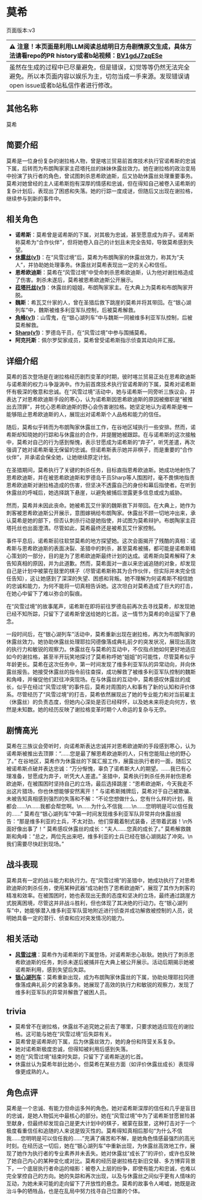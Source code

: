 # 莫希
页面版本:v3
 

| :warning: 注意！本页面是利用LLM阅读总结明日方舟剧情原文生成，具体方法请看repo的PR history或者b站视频：[BV1gdJ7zqESe](https://www.bilibili.com/video/BV1gdJ7zqESe/)         |
|:----------------------------|
| 虽然在生成的过程中已尽量避免，但是错误，幻觉等等仍然无法完全避免。所以本页面内容以娱乐为主，切勿当成一手来源。发现错误请open issue或者b站私信作者进行修改。|



## 其他名称
莫希
## 简要介绍
莫希是一位身份复杂的谢拉格人物，曾是喀兰贸易前首席技术执行官诺希斯的忠诚下属，后转而为布朗陶家家主菈塔托丝的妹妹休露丝效力。她在谢拉格的政治变局中扮演了执行者的角色，曾试图刺杀恩希欧迪斯，后又协助休露丝处理重要事务。莫希对她曾经的主人诺希斯抱有深厚的情感和忠诚，但在得知自己被卷入诺希斯的复杂计划后，表现出了困惑和失落。她的行踪一度成谜，但随后又出现在谢拉格，继续参与到新的事件中。
## 相关角色
-   **诺希斯**：莫希曾是诺希斯的下属，对其极为忠诚，甚至愿意成为弃子。诺希斯称莫希为“合作伙伴”，但将她卷入自己的计划且未完全告知，导致莫希感到失望。
-   **[休露丝](extended_char_xiu_lu_si.md)([v1](../chars/extended_char_xiu_lu_si.md))**：在“风雪过境”后，莫希为布朗陶家的休露丝效力，称其为“夫人”，并协助她处理事务。休露丝对莫希表现出一定的关心和信任。
-   **恩希欧迪斯**：莫希在“风雪过境”中受命刺杀恩希欧迪斯，认为他对谢拉格造成了伤害。刺杀未遂后，莫希被恩希欧迪斯公开展示。
-   **[菈塔托丝](extended_char_la_ta_tuo_si.md)([v1](../chars/extended_char_la_ta_tuo_si.md))**：休露丝的姐姐，布朗陶家家主。在大典上为莫希和布朗陶家开脱。
-   **魏斯**：希瓦艾什家的人，曾在圣猎后救下跳崖的莫希并将其带回。在“银心湖列车”中，魏斯被维多利亚军队控制，后被莫希解救。
-   **[角峰](char_199_yak.md)([v1](../chars/char_199_yak.md))**：山雪鬼，在“银心湖列车”中与魏斯一同被维多利亚军队控制，后被莫希解救。
-   **[Sharp](char_609_acguad.md)([v1](../chars/char_609_acguad.md))**：罗德岛干员，在“风雪过境”中参与围捕莫希。
-   **阿克托斯**：佩尔罗契家成员，莫希曾受诺希斯指示侦查其动向并汇报。
## 详细介绍
莫希的首次登场是在谢拉格经历剧烈变革的时期，彼时喀兰贸易正处在恩希欧迪斯与诺希斯的权力斗争漩涡中。作为前首席技术执行官诺希斯的下属，莫希对诺希斯怀有极深的敬意和忠诚。在“风雪过境”活动中，她与诺希斯一同旁听三族议会，并表达了对恩希欧迪斯手段的寒心，认为诺希斯因恩希欧迪斯的原因被撤职是“被推出去顶罪”，并忧心恩希欧迪斯的野心会伤害谢拉格。她坚定地认为诺希斯是唯一能够阻止恩希欧迪斯的人，展现出对诺希斯个人品格和能力的信任。

随后，莫希似乎转而为布朗陶家休露丝工作，在谷地区域执行一些安排。然而，诺希斯却知晓她的行踪和与休露丝的合作，并提醒她被跟踪。在与诺希斯的这次接触中，莫希对自己的行为感到惭愧，表示甘愿成为诺希斯的“弃子”，听凭差遣，再次强调了她对诺希斯毫无保留的忠诚。但诺希斯表示她并非棋子，而是重要的“合作伙伴”，并承诺会保全她，让她继续原定计划。

在圣猎期间，莫希执行了关键的刺杀任务，目标直指恩希欧迪斯。她成功地射伤了恩希欧迪斯，并在被恩希欧迪斯和罗德岛干员Sharp等人围困时，毫不畏惧地指责恩希欧迪斯对谢拉格造成的伤害，但坚决不透露自己的身份和幕后指使者。在听到休露丝的呼喊后，她选择跳下悬崖，以避免被捕后泄露更多信息或成为威胁。

然而，莫希并未因此丧命。她被希瓦艾什家的魏斯救下并带回。在大典上，她作为刺客被恩希欧迪斯公开展示，意图嫁祸给布朗陶家。休露丝不顾一切地冲出来，承认莫希是她的部下，但否认刺杀行动是她指使，并试图为莫希辩护。布朗陶家主菈塔托丝也出面澄清。尽管如此，莫希最终还是被希瓦艾什家控制。

事件平息后，诺希斯前往软禁莫希的地方探望她。这次会面揭开了残酷的真相：诺希斯与恩希欧迪斯的表面决裂、圣猎中的刺杀，甚至莫希被捕，都可能是诺希斯精心策划的一部分，目的是为了恩希欧迪斯最终计划的达成。诺希斯向莫希解释了未告知真相的原因，并为此道歉。然而，莫希面对一直以来忠诚追随的对象，却发现自己是计划中被蒙在鼓里的棋子（尽管诺希斯称其为合作伙伴，但实际并未完全信任告知），这让她感到了深深的失望、困惑和背叛。她不理解为何诺希斯不相信她的忠诚和能力，为何不能将一切真相告诉她。这次坦白对莫希造成了巨大的打击，在她心中留下了难以弥合的裂痕。

在“风雪过境”的故事尾声，诺希斯在即将前往罗德岛前再次去寻找莫希，却发现她已经不知所踪，只留下了诺希斯曾送给她的匕首。这一情节为莫希的命运留下了悬念。

一段时间后，在“银心湖列车”活动中，莫希重新出现在谢拉格，再次为布朗陶家的休露丝效力。她协助休露丝处理耶拉冈德像落成典礼前夕的突发状况，展现出高效的执行力和敏锐的观察力。休露丝在与莫希的互动中，不仅指点她如何更好地适应如今的谢拉格，甚至半开玩笑地探讨了莫希称呼她“姐姐”的可能性，尽管莫希似乎年龄更长。莫希在这次任务中，第一时间发现了维多利亚军队的异常动向，并向休露丝报告。她接受休露丝的指令前往查探，成功解救了被维多利亚军队控制的魏斯和角峰，并催促他们赶往冲突现场。在与休露丝的互动中，莫希感叹休露丝的成长，似乎在经过“风雪过境”的事件后，莫希对周围的人和事有了新的认知和评价体系。尽管经历了“风雪过境”的打击，莫希依然展现出了她的专业能力和对当前雇主（休露丝）的负责态度，但她内心深处是否已经释怀，以及她未来将走向何方，依然是未知数。她的经历反映了谢拉格变革时期个人命运的复杂与无奈。
## 剧情高光
莫希在三族议会旁听时，向诺希斯表达忠诚并对恩希欧迪斯的手段感到寒心，认为诺希斯被推出去顶罪：“......您是最了解恩希欧迪斯的人，只有您能阻止他的野心了。”
在谷地区，莫希作为休露丝的下属汇报工作，展露出执行者的一面，随后又被诺希斯点破并表达忠诚：“万分惭愧，辜负了诺希斯大人的期望。......我已有心理准备，甘愿成为弃子，听凭大人差遣。”
圣猎中，莫希执行刺杀任务并射伤恩希欧迪斯，在被围困时坚持自己的立场，最后选择跳崖：“恩希欧迪斯，今天我走不出这片猎场，你也休想能够安然离开！”
与诺希斯摊牌后，莫希对于自己被欺骗、未被告知真相感到强烈的失落和不解：“不论您想做什么，您有什么样的计划，我都会......\n......我都会帮您啊。\n......为什么不信我......\n......您明明是可以信任我的......”
莫希在“银心湖列车”中第一时间发现维多利亚军队异常并向休露丝报告：“那是维多利亚的士兵，不太对劲，他们穿戴着制式装备，还带着武器！\n外面好像出事了！”
莫希感叹休露丝的成长：“夫人......您真的成长了。”
莫希解救魏斯和角峰：“总之，两位先出来吧，维多利亚的士兵已经在银心湖挑起了冲突。\n我们需要尽快赶到现场。”
## 战斗表现
莫希具有一定的战斗能力和执行力。在“风雪过境”的圣猎中，她成功执行了对恩希欧迪斯的刺杀任务，使用某种武器“成功射伤了恩希欧迪斯”，展现了其作为刺客的精准和效率。在被围困时，她也表现出无畏的态度和坚决的立场，最终通过跳崖方式脱离困境，尽管这并非战斗胜利，但也体现了其决绝的行动力。在“银心湖列车”中，她能够潜入维多利亚军队营地附近进行侦查并成功解救被控制的人员，说明她具备一定的潜行、侦查和应对突发情况的能力。
## 相关活动
-   **[风雪过境](../stories/act14side.md)**：莫希作为诺希斯的下属登场，对诺希斯忠心耿耿。她执行了刺杀恩希欧迪斯的任务，刺杀未遂后被捕并在大典上被公开展示。活动后期揭示她被诺希斯利用，感到失望后失踪。
-   **[银心湖列车](../stories/act30side.md)**：莫希重新出现，成为布朗陶家休露丝的下属，协助处理耶拉冈德像落成典礼前夕的紧急事务。她展现了高效的执行力和敏锐的观察力，发现了维多利亚军队的异常并解救了被困人员。
## trivia
- 莫希曾不在谢拉格，休露丝不追究她之前去了哪里，只要求她适应现在的谢拉格。这可能与她在“风雪过境”后失踪有关。
- 莫希曾是诺希斯的下属，后为休露丝效力，她的身份和阵营关系复杂。
- 她对诺希斯极度忠诚，但得知被利用后感到失落。
- 她在“风雪过境”结束时失踪，只留下了诺希斯送的匕首。
- 休露丝认为莫希年龄比她小，但莫希在某些方面（如评价休露丝成长）表现得像更成熟的人。
## 角色点评
莫希是一个忠诚、有能力但命运多舛的角色。她对诺希斯深厚的信任和几乎是盲目的忠诚，是她人物弧光中最核心的部分。她在“风雪过境”中为了诺希斯甘愿冒险甚至献身，但最终却发现自己是更大计划中的棋子，被蒙在鼓里，这种打击对于一个极度看重信任和追随的人来说是毁灭性的。莫希得知真相后那句“为什么不信我……您明明是可以信任我的……”充满了痛苦和不解，是她角色情感最强烈的高光时刻。在经历这一切后，她在“银心湖列车”中重新出现，为休露丝高效地工作，展现了她作为执行者的专业素养并未丢失。她对休露丝“成长了”的评价，或许也反映了她自己内心的某种变化或对比。莫希的经历是谢拉格在新旧交替、多方博弈背景下，一个底层执行者命运的缩影：被卷入上层的纷争，即使有能力和忠诚，也难以完全掌控自己的方向。她的失踪和再次出现，以及与休露丝之间似乎更有人情味的互动，为她未来可能的走向留下了开放性的悬念。莫希的故事令人唏嘘，她既是政治斗争的牺牲品，也是在乱局中努力找寻自己位置的个体。